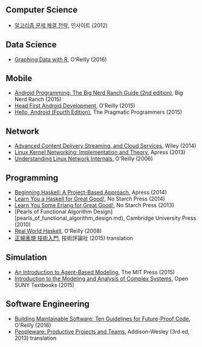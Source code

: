 ## Computer Science

* [알고리즘 문제 해결 전략](https://github.com/deliberate-practice/algo), 인사이트 (2012)

## Data Science

* [Graphing Data with R](graphing_data_with_r.md), O'Reilly (2016)

## Mobile

* [Android Programming: The Big Nerd Ranch Guide (2nd edition)](android_programming_big_nerd_ranch_2nd.md), Big Nerd Ranch (2015)
* [Head First Android Development](head_first_android_development.md), O'Reilly (2015)
* [Hello, Android (Fourth Edition)](hello_android_4th.md), The Pragmatic Programmers (2015)

## Network

* [Advanced Content Delivery Streaming, and Cloud Services](advanced_content_delivery_streaming.md), Wiley (2014)
* [Linux Kernel Networking: Implementation and Theory](linux_kernel_networking.md), Apress (2013)
* [Understanding Linux Network Internals](understanding_linux_network_internals.md), O'Reilly (2006)

## Programming

* [Beginning Haskell: A Project-Based Approach](beginning_haskell_a_project_based_approach.md), Apress (2014)
* [Learn You a Haskell for Great Good!](learn_you_a_haskell_for_great_good.md), No Starch Press (2014)
* [Learn You Some Erlang for Great Good!](learn_you_some_erlang_for_great_good.md), No Starch Press (2013)
* [Pearls of Functional Algorithm Design][pearls_of_functional_algorithm_design.md), Cambridge University Press (2010)
* [Real World Haskell](real_world_haskell.md), O'Reilly (2008)
* [正規表現 技術入門](introduction_to_regular_expression.md), 技術評論社 (2015) translation

## Simulation

* [An Introduction to Agent-Based Modeling](introduction_to_agent_based_modeling.md), The MIT Press (2015)
* [Introduction to the Modeling and Analysis of Complex Systems](introduction_to_the_modeling_and_analysis_of_complex_systems.md), Open SUNY Textbooks (2015)

## Software Engineering

* [Building Maintainable Software: Ten Guidelines for Future-Proof Code](https://github.com/deliberate-practice/agile), O'Reilly (2016)
* [Peopleware: Productive Projects and Teams](https://github.com/deliberate-practice/agile), Addison-Wesley (3rd ed, 2013) translation

